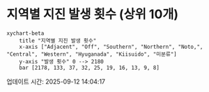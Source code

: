 # 지역별 지진 발생 횟수 (상위 10개)

```mermaid
xychart-beta
    title "지역별 지진 발생 횟수"
    x-axis ["Adjacent", "Off", "Southern", "Northern", "Noto,", "Central", "Western", "Hyuganada", "Kiisuido", "미분류"]
    y-axis "발생 횟수" 0 --> 2180
    bar [2178, 133, 37, 32, 25, 19, 16, 13, 9, 8]
```

업데이트 시간: 2025-09-12 14:04:17
